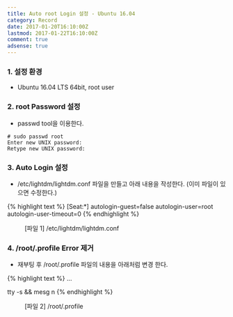 ```yaml
---
title: Auto root Login 설정 - Ubuntu 16.04
category: Record
date: 2017-01-20T16:10:00Z
lastmod: 2017-01-22T16:10:00Z
comment: true
adsense: true
---
```


### 1. 설정 환경

* Ubuntu 16.04 LTS 64bit, root user

### 2. root Password 설정

* passwd tool을 이용한다.

~~~
# sudo passwd root
Enter new UNIX password:
Retype new UNIX password:
~~~

### 3. Auto Login 설정

* /etc/lightdm/lightdm.conf 파일을 만들고 아래 내용을 작성한다. (이미 파일이 있으면 수정한다.)

{% highlight text %}
[Seat:*]
autologin-guest=false
autologin-user=root
autologin-user-timeout=0
{% endhighlight %}
<figure>
<figcaption class="caption">[파일 1] /etc/lightdm/lightdm.conf</figcaption>
</figure>

### 4. /root/.profile Error 제거

* 재부팅 후 /root/.profile 파일의 내용을 아래처럼 변경 한다.

{% highlight text %}
...

tty -s && mesg n
{% endhighlight %}
<figure>
<figcaption class="caption">[파일 2] /root/.profile</figcaption>
</figure>
